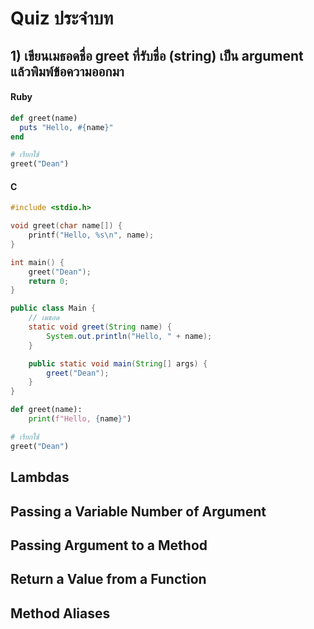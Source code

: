 # Quiz ประจำบท 


## 1) เขียนเมธอดชื่อ greet ที่รับชื่อ (string) เป็น argument แล้วพิมพ์ข้อความออกมา
#### Ruby
```ruby
def greet(name)
  puts "Hello, #{name}"
end

# เรียกใช้
greet("Dean")
```

#### C
```c
#include <stdio.h>

void greet(char name[]) {
    printf("Hello, %s\n", name);
}

int main() {
    greet("Dean");
    return 0;
}
```

```java
public class Main {
    // เมธอด
    static void greet(String name) {
        System.out.println("Hello, " + name);
    }

    public static void main(String[] args) {
        greet("Dean");
    }
}
```

```python
def greet(name):
    print(f"Hello, {name}")

# เรียกใช้
greet("Dean")
```



## Lambdas


## Passing a Variable Number of Argument 


## Passing Argument to a Method


## Return a Value from a Function


## Method Aliases
